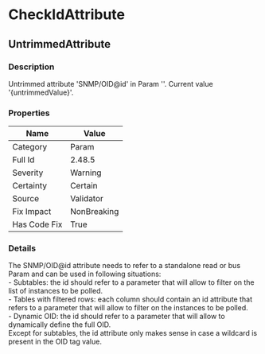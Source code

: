 ﻿---  
uid: Validator_2_48_5  
---

# CheckIdAttribute

## UntrimmedAttribute

### Description

Untrimmed attribute 'SNMP\/OID@id' in Param ''. Current value '{untrimmedValue}'.

### Properties

| Name         | Value       |
| ------------ | ----------- |
| Category     | Param       |
| Full Id      | 2.48.5      |
| Severity     | Warning     |
| Certainty    | Certain     |
| Source       | Validator   |
| Fix Impact   | NonBreaking |
| Has Code Fix | True        |

### Details

The SNMP\/OID@id attribute needs to refer to a standalone read or bus Param and can be used in following situations:  
\- Subtables: the id should refer to a parameter that will allow to filter on the list of instances to be polled.  
\- Tables with filtered rows: each column should contain an id attribute that refers to a parameter that will allow to filter on the instances to be polled.  
\- Dynamic OID: the id should refer to a parameter that will allow to dynamically define the full OID.  
Except for subtables, the id attribute only makes sense in case a wildcard is present in the OID tag value.
